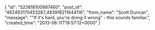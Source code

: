  {
   "id": "523818100987460",
   "post_id": "462493170453287_483918211644116",
   "from_name": "Scott Duncan",
   "message": "\"If it's hard, you're doing it wrong\" - this sounds familiar.",
   "created_time": "2013-06-11T19:57:12+0000"
 }
